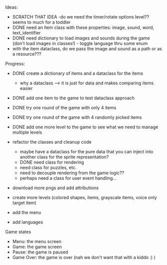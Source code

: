 
Ideas:
- SCRATCH THAT IDEA -do we need the timer/rotate options level?? seems to much for a toddler
- DONE need an Item class with these properties: image, sound, word, text_identifier
- DONE need dictionary to load images and sounds during the game (don't load images in classes!) - toggle language thru some enum
- with the item dataclass, do we pass the image and sound as a path or as a resource???

Progress:
- DONE create a dictionary of items and a dataclass for the items
	- why a dataclass --> it is just for data and makes comparing items easier
- DONE add one item to the game to test dataclass approach
- DONE try one round of the game with only 4 items
- DONE try one round of the game with 4 randomly picked items
- DONE add one more level to the game to see what we need to manage multiple levels

- refactor the classes and cleanup code
	- maybe have a dataclass for the pure data that you can inject into another class for the sprite representation?
	- DONE need class for rendering
	- need class for puzzles, etc.
	- need to decouple rendering from the game logic??
	- perhaps need a class for user event handling...

- download more pngs and add attributions
- create more levels (colored shapes, items, grayscale items, voice only target item)
- add the menu
- add languages

Game states
* Menu: the menu screen
* Game: the game screen
* Pause: the game is paused
* Game Over: the game is over (nah we don't want that with a kiddo :) )

